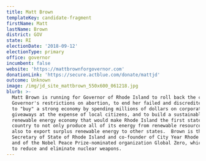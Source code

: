 ```yaml
---
title: Matt Brown
templateKey: candidate-fragment
firstName: Matt
lastName: Brown
district: GOV
state: RI
electionDate: '2018-09-12'
electionType: primary
office: governor
incumbent: false
website: 'https://mattbrownforgovernor.com'
donationLink: 'https://secure.actblue.com/donate/mattjd'
outcome: Unknown
image: /img/jd_site_mattbrown_550x600_061218.jpg
blurb: >-
  Matt Brown is running for Governor of Rhode Island to roll back the current
  Governor's restrictions on abortion, to end her failed and discredited attempt
  to "buy" a strong economy by spending millions of dollars on corporate
  giveaways at the expense of local citizens, and to build a sustainable local
  renewable energy economy that would make Rhode Island the first state in the
  country to not only produce all of its energy from renewable resources, but
  also to export surplus renewable energy to other states.  Brown is the former
  Secretary of State of Rhode Island and co-founder of City Year Rhode Island
  and of the Nobel Peace Prize-nominated organization Global Zero, which works
  to reduce and eliminate nuclear weapons.
---
```


